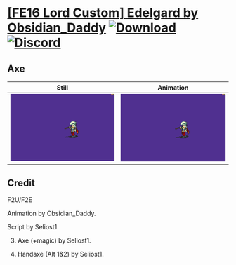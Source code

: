 # [\[FE16 Lord Custom\] Edelgard by Obsidian_Daddy](./) [![Download](https://img.shields.io/badge/Download--red?style=social&logo=github)](https://minhaskamal.github.io/DownGit/#/home?url=https://github.com/Klokinator/FE-Repo/tree/main/Battle%20Animations%2FLords%20-%20Vanilla%20and%20Custom%2F%5BFE16%20Lord%20Custom%5D%20Edelgard%20by%20Obsidian_Daddy%2F3.%20Axe%20(%2Bmagic)) [![Discord](https://img.shields.io/badge/Discord--blue?style=social&logo=discord)](https://discord.gg/C7VNGnyTPA)

## Axe

| Still | Animation |
| :---: | :-------: |
| ![Axe still](./Axe_000.png) | ![Axe](./Axe.gif) |

## Credit

F2U/F2E

Animation by Obsidian_Daddy.

Script by Seliost1.

3. Axe (+magic) by Seliost1.

4. Handaxe (Alt 1&2) by Seliost1.
